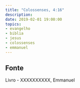 ```yaml
---
title: "Colossenses, 4:16"
description: 
date: 2019-02-01 19:00:00
topics: 
- evangelho
- biblia
- jesus
- colossenses
- emmanuel
---
```




## Fonte
Livro - XXXXXXXXXX, Emmanuel
